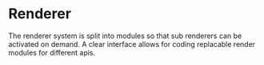 # Renderer

The renderer system is split into modules so that sub renderers can be activated on demand.
A clear interface allows for coding replacable render modules for different apis.
